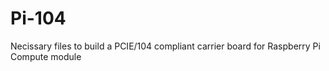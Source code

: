 # Pi-104
Necissary files to build a PCIE/104 compliant carrier board for Raspberry Pi Compute module
